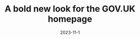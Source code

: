 ---
title: A bold new look for the GOV.UK homepage
date: 2023-11-1
layout: layouts/base.njk
externalLink: 'https://insidegovuk.blog.gov.uk/2023/11/01/a-bold-new-look-for-the-gov-uk-homepage/'
externalSource: 'insidegovuk.blog.gov.uk'

---
